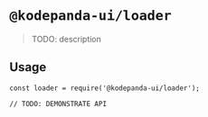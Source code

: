 # `@kodepanda-ui/loader`

> TODO: description

## Usage

```
const loader = require('@kodepanda-ui/loader');

// TODO: DEMONSTRATE API
```
